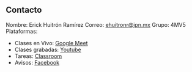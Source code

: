 ## Contacto

Nombre: Erick Huitrón Ramírez
Correo: ehuitronr@ipn.mx
Grupo: 4MV5
Plataformas:
* Clases en Vivo: [Google Meet](https://meet.google.com/qcy-eczs-hia)
* Clases grabadas: [Youtube](https://www.youtube.com/channel/UCgTSPCZi6XXUb3W-fmyMTCQ)
* Tareas: [Classroom](https://classroom.google.com/c/Mjc1NzYzMjY3MTcy?hl=es&cjc=wvebell)
* Avisos: [Facebook](https://www.facebook.com/groups/424830045411637)


